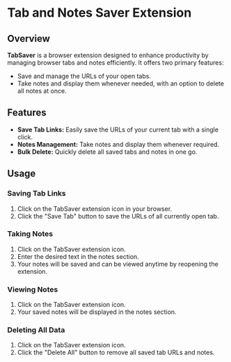 # Tab and Notes Saver Extension

## Overview

<p><strong>TabSaver</strong> is a browser extension designed to enhance productivity by managing browser tabs and notes efficiently. It offers two primary features:</p>
<ul>
  <li>Save and manage the URLs of your open tabs.</li>
  <li>Take notes and display them whenever needed, with an option to delete all notes at once.</li>
</ul>

## Features

<ul>
  <li><strong>Save Tab Links:</strong> Easily save the URLs of your current tab with a single click.</li>
  <li><strong>Notes Management:</strong> Take notes and display them whenever required.</li>
  <li><strong>Bulk Delete:</strong> Quickly delete all saved tabs and notes in one go.</li>
</ul>

## Usage

### Saving Tab Links
<ol>
  <li>Click on the TabSaver extension icon in your browser.</li>
  <li>Click the "Save Tab" button to save the URLs of all currently open tab.</li>
</ol>

### Taking Notes
<ol>
  <li>Click on the TabSaver extension icon.</li>
  <li>Enter the desired text in the notes section.</li>
  <li>Your notes will be saved and can be viewed anytime by reopening the extension.</li>
</ol>

### Viewing Notes
<ol>
  <li>Click on the TabSaver extension icon.</li>
  <li>Your saved notes will be displayed in the notes section.</li>
</ol>

### Deleting All Data
<ol>
  <li>Click on the TabSaver extension icon.</li>
  <li>Click the "Delete All" button to remove all saved tab URLs and notes.</li>
</ol>


